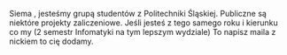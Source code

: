 Siema , jesteśmy grupą studentów z Politechniki Śląskiej. Publiczne są niektóre projekty zaliczeniowe. Jeśli jesteś z tego samego roku i kierunku co my (2 semestr Infomatyki na tym lepszym wydziale) To napisz maila z nickiem to cię dodamy.
<!--

**Here are some ideas to get you started:**

🙋‍♀️ A short introduction - what is your organization all about?
🌈 Contribution guidelines - how can the community get involved?
👩‍💻 Useful resources - where can the community find your docs? Is there anything else the community should know?
🍿 Fun facts - what does your team eat for breakfast?
🧙 Remember, you can do mighty things with the power of [Markdown](https://docs.github.com/github/writing-on-github/getting-started-with-writing-and-formatting-on-github/basic-writing-and-formatting-syntax)
-->
